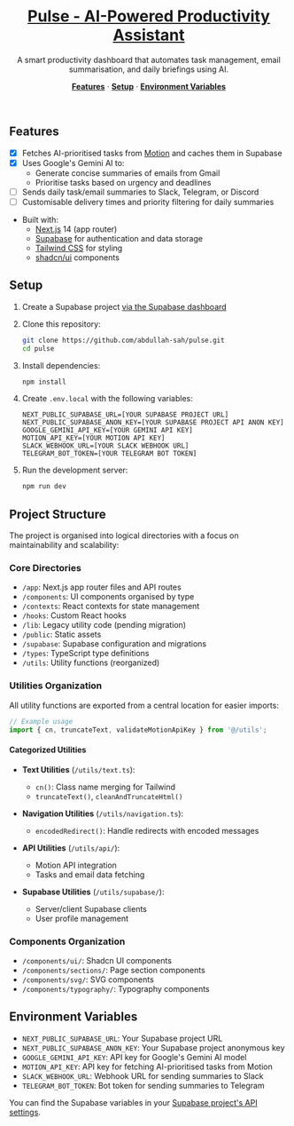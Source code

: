 <a href="#">
  <h1 align="center">Pulse - AI-Powered Productivity Assistant</h1>
</a>

<p align="center">
  A smart productivity dashboard that automates task management, email summarisation, and daily briefings using AI.
</p>

<p align="center">
  <a href="#features"><strong>Features</strong></a> ·
  <a href="#setup"><strong>Setup</strong></a> ·
  <a href="#environment-variables"><strong>Environment Variables</strong></a>
</p>
<br/>

## Features

- [x] Fetches AI-prioritised tasks from [Motion](https://www.usemotion.com) and caches them in Supabase
- [x] Uses Google's Gemini AI to:
  - Generate concise summaries of emails from Gmail
  - Prioritise tasks based on urgency and deadlines
- [ ] Sends daily task/email summaries to Slack, Telegram, or Discord
- [ ] Customisable delivery times and priority filtering for daily summaries
- Built with:
  - [Next.js](https://nextjs.org) 14 (app router)
  - [Supabase](https://supabase.com/) for authentication and data storage
  - [Tailwind CSS](https://tailwindcss.com) for styling
  - [shadcn/ui](https://ui.shadcn.com/) components

## Setup

1. Create a Supabase project [via the Supabase dashboard](https://supabase.com/dashboard/projects)

2. Clone this repository:
   ```bash
   git clone https://github.com/abdullah-sah/pulse.git
   cd pulse
   ```

3. Install dependencies:
   ```bash
   npm install
   ```

4. Create `.env.local` with the following variables:

   ```
   NEXT_PUBLIC_SUPABASE_URL=[YOUR SUPABASE PROJECT URL]
   NEXT_PUBLIC_SUPABASE_ANON_KEY=[YOUR SUPABASE PROJECT API ANON KEY]
   GOOGLE_GEMINI_API_KEY=[YOUR GEMINI API KEY]
   MOTION_API_KEY=[YOUR MOTION API KEY]
   SLACK_WEBHOOK_URL=[YOUR SLACK WEBHOOK URL]
   TELEGRAM_BOT_TOKEN=[YOUR TELEGRAM BOT TOKEN]
   ```

5. Run the development server:
   ```bash
   npm run dev
   ```

## Project Structure

The project is organised into logical directories with a focus on maintainability and scalability:

### Core Directories

- `/app`: Next.js app router files and API routes
- `/components`: UI components organised by type
- `/contexts`: React contexts for state management
- `/hooks`: Custom React hooks
- `/lib`: Legacy utility code (pending migration)
- `/public`: Static assets
- `/supabase`: Supabase configuration and migrations
- `/types`: TypeScript type definitions
- `/utils`: Utility functions (reorganized)

### Utilities Organization

All utility functions are exported from a central location for easier imports:

```typescript
// Example usage
import { cn, truncateText, validateMotionApiKey } from '@/utils';
```

#### Categorized Utilities

- **Text Utilities** (`/utils/text.ts`): 
  - `cn()`: Class name merging for Tailwind
  - `truncateText()`, `cleanAndTruncateHtml()`

- **Navigation Utilities** (`/utils/navigation.ts`):
  - `encodedRedirect()`: Handle redirects with encoded messages

- **API Utilities** (`/utils/api/`):
  - Motion API integration
  - Tasks and email data fetching

- **Supabase Utilities** (`/utils/supabase/`):
  - Server/client Supabase clients
  - User profile management

### Components Organization

- `/components/ui/`: Shadcn UI components
- `/components/sections/`: Page section components
- `/components/svg/`: SVG components
- `/components/typography/`: Typography components

## Environment Variables

- `NEXT_PUBLIC_SUPABASE_URL`: Your Supabase project URL
- `NEXT_PUBLIC_SUPABASE_ANON_KEY`: Your Supabase project anonymous key
- `GOOGLE_GEMINI_API_KEY`: API key for Google's Gemini AI model
- `MOTION_API_KEY`: API key for fetching AI-prioritised tasks from Motion
- `SLACK_WEBHOOK_URL`: Webhook URL for sending summaries to Slack
- `TELEGRAM_BOT_TOKEN`: Bot token for sending summaries to Telegram

You can find the Supabase variables in your [Supabase project's API settings](https://app.supabase.com/project/_/settings/api).

